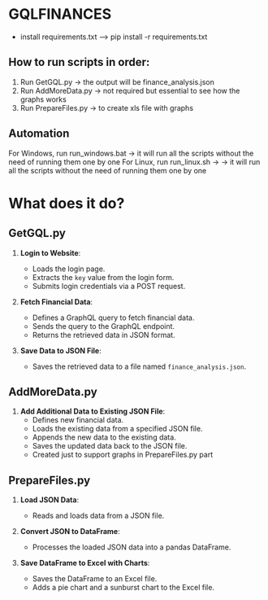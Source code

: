 # GQLFINANCES
- install requirements.txt --> pip install -r requirements.txt

## How to run scripts in order: 
1. Run GetGQL.py -> the output will be finance_analysis.json
2. Run AddMoreData.py -> not required but essential to see how the graphs works
3. Run PrepareFiles.py -> to create xls file with graphs

## Automation
For Windows, run run_windows.bat -> it will run all the scripts without the need of running them one by one
For Linux, run run_linux.sh -> -> it will run all the scripts without the need of running them one by one

# What does it do? 

## GetGQL.py

1. **Login to Website**:
   - Loads the login page.
   - Extracts the `key` value from the login form.
   - Submits login credentials via a POST request.

2. **Fetch Financial Data**:
   - Defines a GraphQL query to fetch financial data.
   - Sends the query to the GraphQL endpoint.
   - Returns the retrieved data in JSON format.

3. **Save Data to JSON File**:
   - Saves the retrieved data to a file named `finance_analysis.json`.

## AddMoreData.py

1. **Add Additional Data to Existing JSON File**:
   - Defines new financial data.
   - Loads the existing data from a specified JSON file.
   - Appends the new data to the existing data.
   - Saves the updated data back to the JSON file.
   - Created just to support graphs in PrepareFiles.py part

## PrepareFiles.py

1. **Load JSON Data**:
   - Reads and loads data from a JSON file.

2. **Convert JSON to DataFrame**:
   - Processes the loaded JSON data into a pandas DataFrame.

3. **Save DataFrame to Excel with Charts**:
   - Saves the DataFrame to an Excel file.
   - Adds a pie chart and a sunburst chart to the Excel file.


